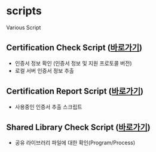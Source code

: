 # scripts
Various Script 

## Certification Check Script ([바로가기](/cert/README.md))
* 인증서 정보 확인 (인증서 정보 및 지원 프로토콜 버전)
* 로컬 서버 인증서 정보 추출 

## Certification Report Script ([바로가기](/cert/README.old.md))
* 사용중인 인증서 추출 스크립트
 
## Shared Library Check Script ([바로가기](/library/README.md))
* 공유 라이브러리 파일에 대한 확인(Program/Process)

